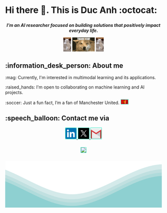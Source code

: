 <!-- ###
<div align="center">
  <img src="./media/intro2_crop.gif" style="border:1px solid #19dfb7ff" />
</div> -->

###
# <h1> Hi there  :wave:. This is Duc Anh :octocat:</h1>
###


<p align="center"> 
<b> <i> I’m an AI researcher focused on building solutions that positively impact everyday life. </i> </b> 
</p> 

<p align = "center"> 
<img src="./media/cat.gif"  height="45">
<img src="./media/dog.gif" height="45">
<img src="./media/cat.gif"  height="45">
</p>

###
<h2 align="left">
  :information_desk_person: About me
</h2>

<p align="left"> :mag: Currently, I'm interested in multimodal learning and its applications. </p>
<p align="left"> :raised_hands: I'm open to collaborating on machine learning and AI projects. </p>  
<p align="left">  :soccer: Just a fun fact, I’m a fan of Manchester United. <img src="./media/mu_flag.gif" height="14px" style="border:1px solid #19dfb7ff" /> </p>


###
<h2 align="left">
  :speech_balloon: Contact me via
</h2>

<div align="center">
  <a href="https://www.linkedin.com/in/ndapham/"> <img src="./media/linkedin_logo.png" width="35px" height="35" alt="linkedin logo"  style="border:1px solid #19dfb7ff"/>  
  <a href="https://x.com/ndapham00"> <img src="./media/x_logo.jpg" width="35px" height="35" alt="x logo" style="border:1px solid #19dfb7ff" /> 
  <a href="pducanh2000@gmail.com"> <img src="./media/gmail_logo.png" width="35px" height="35" alt="gmail logo" style="border:1px solid #19dfb7ff" /> 
</div>

###

<div align="center">
  <img src="https://visitor-badge.laobi.icu/badge?page_id=ndapham.ndapham&" style="border:1px solid #19dfb7ff" />
</div>

###


<img src="./media/waves.svg" width="100%" height="150">